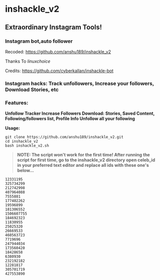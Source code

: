 # inshackle_v2
## Extraordinary Instagram Tools!
### Instagram bot,auto follower

Recoded: https://github.com/anshu189/inshackle_v2

Thanks To _linuxchoice_

Credits: https://github.com/cyberkallan/inshackle-bot

### **Instagram hacks**: Track unfollowers, Increase your followers, Download Stories, etc

### Features:
**Unfollow Tracker
Increase Followers
Download: Stories, Saved Content, Following/followers list, Profile Info
Unfollow all your following**

**Usage:**
```
git clone https://github.com/anshu189/inshackle_v2.git
cd inshackle_v2
bash inshackle_v2.sh
```

>**NOTE: The script won't work for the first time!
After running the script for first time, go to the **inshackle_v2** directory open celeb_id in your preferred text editor and replace all ids with these one's below...**
```
12331195
325734299
212742998
407964088
7555881
177402262
19596899
181306552
1506607755
184692323
11830955
25025320
26669533
460563723
7719696
247944034
173560420
18428658
6380930
232192182
12281817
305701719
427553890
```
